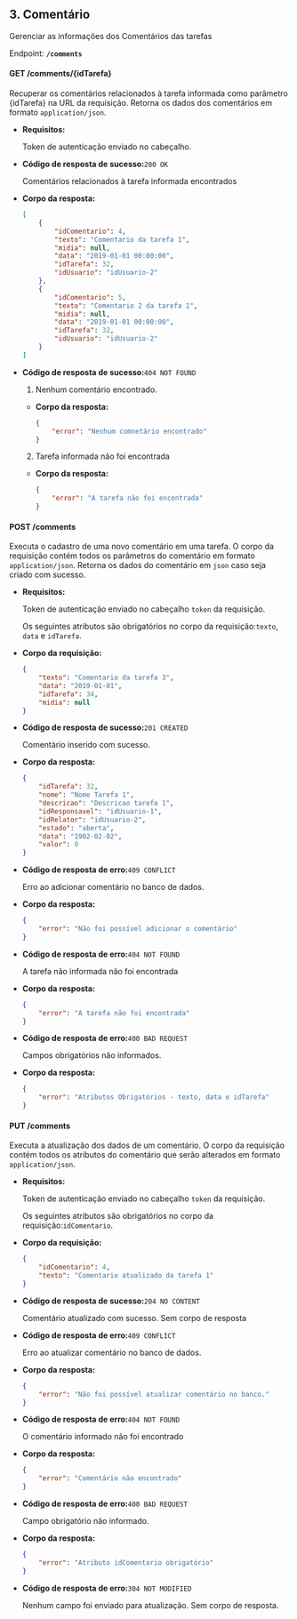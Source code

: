 ## 3. Comentário

Gerenciar as informações dos Comentários das tarefas

Endpoint: **`/comments`**


#### GET /comments/{idTarefa}

Recuperar os comentários relacionados à tarefa informada como parâmetro {idTarefa} na URL da requisição. Retorna os dados dos comentários em formato `application/json`.

* **Requisitos:**

  Token de autenticação enviado no cabeçalho.

* **Código de resposta de sucesso:**`200 OK`

  Comentários relacionados à tarefa informada encontrados

* **Corpo da resposta:**
  ```json
  [
      {
          "idComentario": 4,
          "texto": "Comentario da tarefa 1",
          "midia": null,
          "data": "2019-01-01 00:00:00",
          "idTarefa": 32,
          "idUsuario": "idUsuario-2"
      },
      {
          "idComentario": 5,
          "texto": "Comentario 2 da tarefa 1",
          "midia": null,
          "data": "2019-01-01 00:00:00",
          "idTarefa": 32,
          "idUsuario": "idUsuario-2"
      }
  ]
  ```
* **Código de resposta de sucesso:**`404 NOT FOUND`

  1. Nenhum comentário encontrado.
  * **Corpo da resposta:**

    ```json
    {
        "error": "Nenhum comnetário encontrado"
    }
    ```
  2. Tarefa informada não foi encontrada
  * **Corpo da resposta:**

    ```json
    {
        "error": "A tarefa não foi encontrada"
    }
    ```
  



#### POST /comments

Executa o cadastro de uma novo comentário em uma tarefa. O corpo da requisição contém todos os parâmetros do comentário em formato `application/json`. Retorna os dados do comentário em `json` caso seja criado com sucesso.

* **Requisitos:**

  Token de autenticação enviado no cabeçalho `token` da requisição.

  Os seguintes atributos são obrigatórios no corpo da requisição:`texto`, `data` e `idTarefa`.

* **Corpo da requisição:**

  ```json
  {
      "texto": "Comentario da tarefa 3",
      "data": "2019-01-01",
      "idTarefa": 34,
      "midia": null
  }
  ```
  
* **Código de resposta de sucesso:**`201 CREATED`

  Comentário inserido com sucesso.

* **Corpo da resposta:**

  ```json
  {
      "idTarefa": 32,
      "nome": "Nome Tarefa 1",
      "descricao": "Descricao tarefa 1",
      "idResponsavel": "idUsuario-1",
      "idRelator": "idUsuario-2",
      "estado": "aberta",
      "data": "1902-02-02",
      "valor": 0
  }
  ```

* **Código de resposta de erro:**`409 CONFLICT`

  Erro ao adicionar comentário no banco de dados.

* **Corpo da resposta:**
  ```json
  {
      "error": "Não foi possível adicionar o comentário"
  }
  ```
* **Código de resposta de erro:**`404 NOT FOUND`

  A tarefa não informada não foi encontrada

* **Corpo da resposta:**
  ```json
  {
      "error": "A tarefa não foi encontrada"
  }
  ```
* **Código de resposta de erro:**`400 BAD REQUEST`

  Campos obrigatórios não informados.

* **Corpo da resposta:**
  ```json
  {
      "error": "Atributos Obrigatórios - texto, data e idTarefa"
  }
  ```


#### PUT /comments

Executa a atualização dos dados de um comentário. O corpo da requisição contém todos os atributos do comentário que serão alterados em formato `application/json`.

* **Requisitos:**

  Token de autenticação enviado no cabeçalho `token` da requisição.

  Os seguintes atributos são obrigatórios no corpo da requisição:`idComentario`.

* **Corpo da requisição:**

  ```json
  {
      "idComentario": 4,
      "texto": "Comentario atualizado da tarefa 1"
  }
  ```
  
* **Código de resposta de sucesso:**`204 NO CONTENT`

  Comentário atualizado com sucesso. Sem corpo de resposta

* **Código de resposta de erro:**`409 CONFLICT`

  Erro ao atualizar comentário no banco de dados.
  
* **Corpo da resposta:**
  
  ```json
  {
      "error": "Não foi possível atualizar comentário no banco."
  }
  ```
* **Código de resposta de erro:**`404 NOT FOUND`

  O comentário informado não foi encontrado

* **Corpo da resposta:**
  ```json
  {
      "error": "Comentário não encontrado"
  }
  ```
* **Código de resposta de erro:**`400 BAD REQUEST`

  Campo obrigatório não informado.

* **Corpo da resposta:**
  ```json
  {
      "error": "Atributo idComentario obrigatório"
  }
  ```

* **Código de resposta de erro:**`304 NOT MODIFIED`

  Nenhum campo foi enviado para atualização. Sem corpo de resposta.
